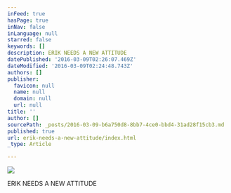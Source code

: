 ```yaml
---
inFeed: true
hasPage: true
inNav: false
inLanguage: null
starred: false
keywords: []
description: ERIK NEEDS A NEW ATTITUDE
datePublished: '2016-03-09T02:26:07.469Z'
dateModified: '2016-03-09T02:24:48.743Z'
authors: []
publisher:
  favicon: null
  name: null
  domain: null
  url: null
title: ''
author: []
sourcePath: _posts/2016-03-09-b6a750d8-8bb7-4ce0-bbd4-31ad28f15cb3.md
published: true
url: erik-needs-a-new-attitude/index.html
_type: Article

---
```

![](https://the-grid-user-content.s3-us-west-2.amazonaws.com/6ba33807-5756-4199-8fe0-fe38956fbb81.jpg)

ERIK NEEDS A NEW ATTITUDE